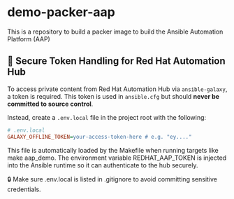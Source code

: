 # demo-packer-aap

This is a repository to build a packer image to build the Ansible Automation Platform (AAP)

## 🔐 Secure Token Handling for Red Hat Automation Hub

To access private content from Red Hat Automation Hub via `ansible-galaxy`, a token is required. This token is used in `ansible.cfg` but should **never be committed to source control**.

Instead, create a `.env.local` file in the project root with the following:

```ini
# .env.local
GALAXY_OFFLINE_TOKEN=your-access-token-here # e.g. "ey...."
```

This file is automatically loaded by the Makefile when running targets like make aap_demo. The environment variable REDHAT_AAP_TOKEN is injected into the Ansible runtime so it can authenticate to the hub securely.

🔒 Make sure .env.local is listed in .gitignore to avoid committing sensitive credentials.